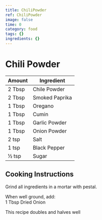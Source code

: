 ```yaml
---
title: ChiliPowder
ref: ChiliPowder
image: false
time: 0
category: food
tags: {}
ingredients: {}
---
```

# Chili Powder  
  
|Amount|Ingredient|  
|----|----|  
2 Tbsp | Chile Powder  
2 Tbsp | Smoked Paprika  
1 Tbsp | Oregano  
1 Tbsp | Cumin  
1 Tbsp | Garlic Powder  
1 Tbsp | Onion Powder  
2 tsp | Salt  
1 tsp | Black Pepper  
½ tsp | Sugar  
  
## Cooking Instructions  
Grind all ingredients in a mortar with pestal.  
  
When well ground, add:  
1 Tbsp Dried Onion  
  
This recipe doubles and halves well  
  